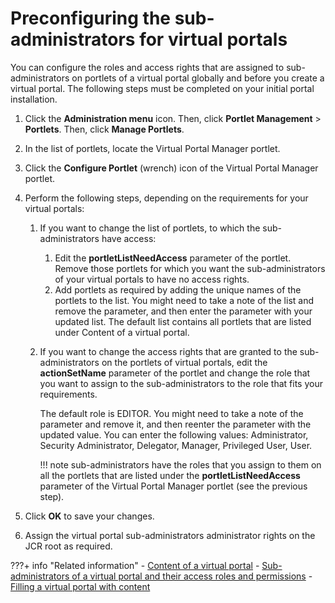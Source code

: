 # Preconfiguring the sub-administrators for virtual portals

You can configure the roles and access rights that are assigned to sub-administrators on portlets of a virtual portal globally and before you create a virtual portal. The following steps must be completed on your initial portal installation.

1.  Click the **Administration menu** icon. Then, click **Portlet Management** \> **Portlets**. Then, click **Manage Portlets**.

2.  In the list of portlets, locate the Virtual Portal Manager portlet.

3.  Click the **Configure Portlet** \(wrench\) icon of the Virtual Portal Manager portlet.

4.  Perform the following steps, depending on the requirements for your virtual portals:

    1.  If you want to change the list of portlets, to which the sub-administrators have access:

        1.  Edit the **portletListNeedAccess** parameter of the portlet. Remove those portlets for which you want the sub-administrators of your virtual portals to have no access rights.
        2.  Add portlets as required by adding the unique names of the portlets to the list. You might need to take a note of the list and remove the parameter, and then enter the parameter with your updated list.
        The default list contains all portlets that are listed under Content of a virtual portal.

    2.  If you want to change the access rights that are granted to the sub-administrators on the portlets of virtual portals, edit the **actionSetName** parameter of the portlet and change the role that you want to assign to the sub-administrators to the role that fits your requirements.

        The default role is EDITOR. You might need to take a note of the parameter and remove it, and then reenter the parameter with the updated value. You can enter the following values: Administrator, Security Administrator, Delegator, Manager, Privileged User, User.

        !!! note
            sub-administrators have the roles that you assign to them on all the portlets that are listed under the **portletListNeedAccess** parameter of the Virtual Portal Manager portlet \(see the previous step\).

5.  Click **OK** to save your changes.

6.  Assign the virtual portal sub-administrators administrator rights on the JCR root as required.



???+ info "Related information"
    - [Content of a virtual portal](../../vp_planning/advppln_content.md)
    - [Sub-administrators of a virtual portal and their access roles and permissions](../../vp_planning/vp_roles/advppln_roles_subadm.md)
    - [Filling a virtual portal with content](../../adm_vp_task/vp_adm_task/advp_tsk_fill_content.md)

